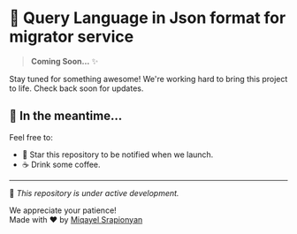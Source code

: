 # 🚀 Query Language in Json format for migrator service

> **Coming Soon...** ✨

Stay tuned for something awesome! We're working hard to bring this project to life. Check back soon for updates.

## 🌱 In the meantime...

Feel free to:
- 🌟 Star this repository to be notified when we launch.
- ☕ Drink some coffee.

---

🔧 _This repository is under active development._

We appreciate your patience!  
Made with ❤️ by [Miqayel Srapionyan](https://github.com/miqo-srapionyan)
